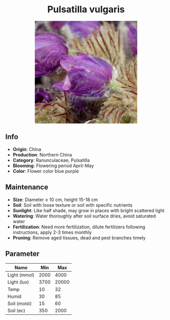 <h1 align='center'>Pulsatilla vulgaris</h1>
<p align="center">
    <img 
        align='center'
        width='320'
        src="../images/pulsatilla vulgaris.png" 
        alt='Pulsatilla vulgaris' />
</p>

## Info

 - **Origin**: China
 - **Production**: Northern China
 - **Category**: Ranunculaceae, Pulsatilla
 - **Blooming**: Flowering period April-May
 - **Color**: Flower color blue purple

## Maintenance

 - **Size**: Diameter ≥ 10 cm, height 15-18 cm
 - **Soil**: Soil with loose texture or soil with specific nutrients
 - **Sunlight**: Like half shade, may grow in places with bright scattered light
 - **Watering**: Water thoroughly after soil surface dries, avoid saturated water
 - **Fertilization**: Need more fertilization, dilute fertilizers following instructions, apply 2-3 times monthly
 - **Pruning**: Remove aged tissues, dead and pest branches timely

## Parameter

| Name         | Min  | Max   |
|--------------|------|-------|
| Light (mmol) | 2000 | 4000  |
| Light (lux)  | 3700 | 20000 |
| Temp         | 10    | 32    |
| Humid        | 30   | 85    |
| Soil (moist) | 15   | 60    |
| Soil (ec)    | 350  | 2000  |
